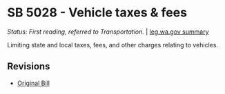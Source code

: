# SB 5028 - Vehicle taxes & fees
*Status: First reading, referred to Transportation.* | [leg.wa.gov summary](https://app.leg.wa.gov/billsummary?BillNumber=5028&Year=2021)

Limiting state and local taxes, fees, and other charges relating to vehicles.

## Revisions
* [Original Bill](1/)